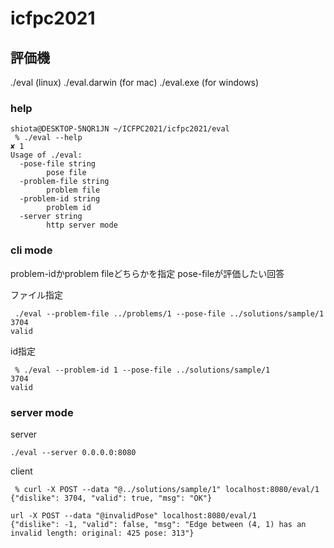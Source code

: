 # icfpc2021

## 評価機

./eval  (linux)
./eval.darwin (for mac)
./eval.exe (for windows)


### help

```
shiota@DESKTOP-5NQR1JN ~/ICFPC2021/icfpc2021/eval
 % ./eval --help                                                                                                                                                                                                                                                                           ✘ 1 
Usage of ./eval:
  -pose-file string
        pose file
  -problem-file string
        problem file
  -problem-id string
        problem id
  -server string
        http server mode
```

### cli mode

problem-idかproblem fileどちらかを指定
pose-fileが評価したい回答

ファイル指定
```
 ./eval --problem-file ../problems/1 --pose-file ../solutions/sample/1
3704
valid
```

id指定
```
 % ./eval --problem-id 1 --pose-file ../solutions/sample/1
3704
valid
```

### server mode

server
```
./eval --server 0.0.0.0:8080
```

client
```
 % curl -X POST --data "@../solutions/sample/1" localhost:8080/eval/1
{"dislike": 3704, "valid": true, "msg": "OK"}
```
```
url -X POST --data "@invalidPose" localhost:8080/eval/1
{"dislike": -1, "valid": false, "msg": "Edge between (4, 1) has an invalid length: original: 425 pose: 313"}
```